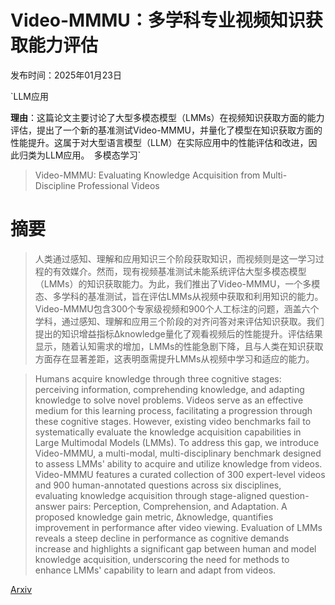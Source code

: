 # Video-MMMU：多学科专业视频知识获取能力评估

发布时间：2025年01月23日

`LLM应用

**理由**：这篇论文主要讨论了大型多模态模型（LMMs）在视频知识获取方面的能力评估，提出了一个新的基准测试Video-MMMU，并量化了模型在知识获取方面的性能提升。这属于对大型语言模型（LLM）在实际应用中的性能评估和改进，因此归类为LLM应用。` `多模态学习`

> Video-MMMU: Evaluating Knowledge Acquisition from Multi-Discipline Professional Videos

# 摘要

> 人类通过感知、理解和应用知识三个阶段获取知识，而视频则是这一学习过程的有效媒介。然而，现有视频基准测试未能系统评估大型多模态模型（LMMs）的知识获取能力。为此，我们推出了Video-MMMU，一个多模态、多学科的基准测试，旨在评估LMMs从视频中获取和利用知识的能力。Video-MMMU包含300个专家级视频和900个人工标注的问题，涵盖六个学科，通过感知、理解和应用三个阶段的对齐问答对来评估知识获取。我们提出的知识增益指标Δknowledge量化了观看视频后的性能提升。评估结果显示，随着认知需求的增加，LMMs的性能急剧下降，且与人类在知识获取方面存在显著差距，这表明亟需提升LMMs从视频中学习和适应的能力。

> Humans acquire knowledge through three cognitive stages: perceiving information, comprehending knowledge, and adapting knowledge to solve novel problems. Videos serve as an effective medium for this learning process, facilitating a progression through these cognitive stages. However, existing video benchmarks fail to systematically evaluate the knowledge acquisition capabilities in Large Multimodal Models (LMMs). To address this gap, we introduce Video-MMMU, a multi-modal, multi-disciplinary benchmark designed to assess LMMs' ability to acquire and utilize knowledge from videos. Video-MMMU features a curated collection of 300 expert-level videos and 900 human-annotated questions across six disciplines, evaluating knowledge acquisition through stage-aligned question-answer pairs: Perception, Comprehension, and Adaptation. A proposed knowledge gain metric, Δknowledge, quantifies improvement in performance after video viewing. Evaluation of LMMs reveals a steep decline in performance as cognitive demands increase and highlights a significant gap between human and model knowledge acquisition, underscoring the need for methods to enhance LMMs' capability to learn and adapt from videos.

[Arxiv](https://arxiv.org/abs/2501.13826)